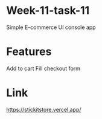 # Week-11-task-11

Simple E-commerce UI console app 

# Features
Add to cart
Fill checkout form

# Link
https://stickitstore.vercel.app/